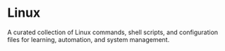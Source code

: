 # Linux
A curated collection of Linux commands, shell scripts, and configuration files for learning, automation, and system management.
